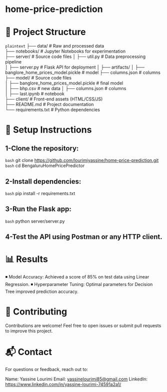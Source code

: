 # home-price-prediction

# 📂 Project Structure

`plaintext`
├── data/                   # Raw and processed data  
├── notebooks/              # Jupyter Notebooks for experimentation  
├── server/                    # Source code files 
│   ├── util.py       # Data preprocessing pipeline  
│   ├── server.py              # Flask API for deployment
│   ├── artifacts/
│       ├── banglore_home_prices_model.pickle      # model 
        ├── columns.json              # columns  
├── model/                    # Source code files  
│   ├── banglore_home_prices_model.pickle      # final model  
│   ├── bhp.csv  # new data
│   ├── columns.json              # columns  
│   ├── last.ipynb              # notebook  
├── client/                 # Front-end assets (HTML/CSS/JS)    
├── README.md               # Project documentation  
└── requirements.txt        # Python dependencies  



# 🔧 Setup Instructions
## 1-Clone the repository:
`bash` git clone https://github.com/lourimiyassine/home-price-prediction.git  
`bash` cd BengaluruHomePricePredictor 

## 2-Install dependencies:
`bash`
pip install -r requirements.txt 
## 3-Run the Flask app:
`bash`
python server/server.py  
## 4-Test the API using Postman or any HTTP client.




# 📊 Results
◾ Model Accuracy: Achieved a score of 85% on test data using Linear Regression.
◾ Hyperparameter Tuning: Optimal parameters for Decision Tree improved prediction accuracy.

# 🤝 Contributing
Contributions are welcome! Feel free to open issues or submit pull requests to improve this project.

# 📬 Contact
For questions or feedback, reach out to:

Name: Yassine Lourimi
Email: yassinelourimi85@gmail.com
LinkedIn: https://www.linkedin.com/in/yassine-lourimi-74591a2a1/
